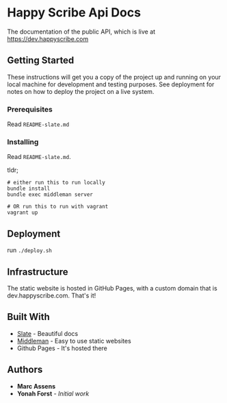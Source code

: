 # Happy Scribe Api Docs

The documentation of the public API, which is live at https://dev.happyscribe.com

## Getting Started

These instructions will get you a copy of the project up and running on your local machine for development and testing purposes. See deployment for notes on how to deploy the project on a live system.

### Prerequisites

Read `README-slate.md`

### Installing

Read `README-slate.md`.

tldr; 

```shell
# either run this to run locally
bundle install
bundle exec middleman server

# OR run this to run with vagrant
vagrant up
```

## Deployment

run `./deploy.sh`

## Infrastructure

The static website is hosted in GitHub Pages, with a custom domain that is dev.happyscribe.com. That's it!

## Built With

* [Slate](https://github.com/slatedocs/slate) - Beautiful docs
* [Middleman](https://middlemanapp.com/) - Easy to use static websites
* Github Pages - It's hosted there 

## Authors

* **Marc Assens** 
* **Yonah Forst** - *Initial work* 